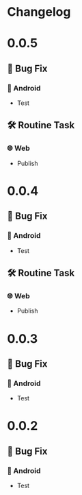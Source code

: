 # Changelog

# 0.0.5

## 🦛 Bug Fix
### 🤖 Android
- Test
## 🛠️ Routine Task
### 🌐 Web
- Publish

# 0.0.4

## 🦛 Bug Fix
### 🤖 Android
- Test
## 🛠️ Routine Task
### 🌐 Web
- Publish

# 0.0.3

## 🦛 Bug Fix
### 🤖 Android
- Test

# 0.0.2

## 🦛 Bug Fix
### 🤖 Android
- Test
